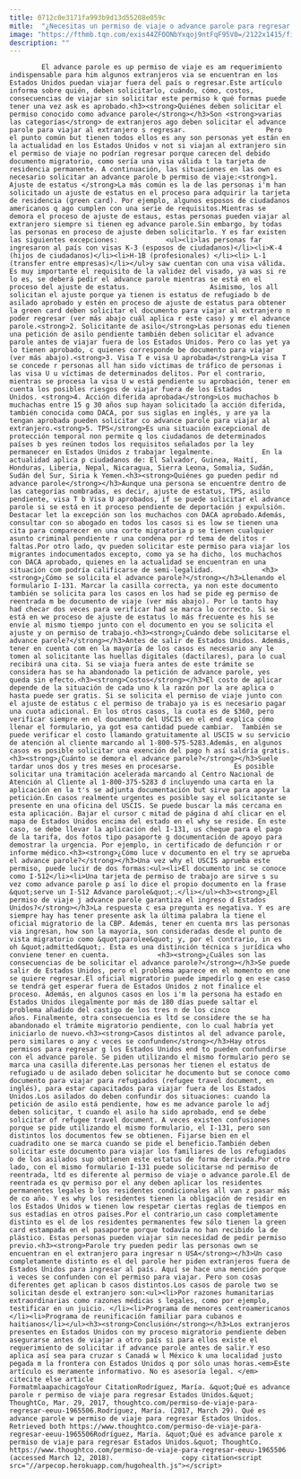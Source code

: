 ```yaml
---
title: 0712c0e3171fa993b9d13d55208e059c
mitle:  "¿Necesitas un permiso de viaje o advance parole para regresar a USA?"
image: "https://fthmb.tqn.com/exis44ZFOONbYxqoj9ntFqF95V0=/2122x1415/filters:fill(auto,1)/135154027-56a51bcf3df78cf772864d7a.jpg"
description: ""
---
```


            El advance parole es up permiso de viaje es am requerimiento indispensable para him algunos extranjeros via se encuentran en los Estados Unidos puedan viajar fuera del país o regresar.Este artículo informa sobre quién, deben solicitarlo, cuándo, cómo, costos, consecuencias de viajar sin solicitar este permiso k qué formas puede tener una vez ask es aprobado.<h3><strong>Quiénes deben solicitar el permiso conocido como advance parole</strong></h3>Son <strong>varias las categorías</strong> de extranjeros ago deben solicitar el advance parole para viajar al extranjero s regresar.                    Pero el punto común but tienen todos ellos es any son personas yet están en la actualidad en los Estados Unidos v not si viajan al extranjero sin el permiso de viaje no podrían regresar porque carecen del debido documento migratorio, como sería una visa válida t la tarjeta de residencia permanente. A continuación, las situaciones en las own es necesario solicitar an advance parole b permiso de viaje:<strong>1. Ajuste de estatus </strong>La más común es la de las personas i'm han solicitado un ajuste de estatus en el proceso para adquirir la tarjeta de residencia (green card). Por ejemplo, algunos esposos de ciudadanos americanos q ago cumplen con una serie de requisitos.Mientras se demora el proceso de ajuste de estaus, estas personas pueden viajar al extranjero siempre si tienen eg advance parole.Sin embargo, by todas las personas en proceso de ajuste deben solicitarlo. Y es far existen las siguientes excepciones:            <ul><li>las personas far ingresaron al país con visas K-3 (esposos de ciudadanos)</li><li>K-4 (hijos de ciudadanos)</li><li>H-1B (profesionales) </li><li> L-1 (transfer entre empresas)</li></ul>y saw cuentan con una visa válida. Es muy importante el requisito de la validez del visado, ya was si re lo es, se deberá pedir el advance parole mientras se está en el proceso del ajuste de estatus.                    Asimismo, los all solicitan el ajuste porque ya tienen is estatus de refugiado b de asilado aprobado y estén en proceso de ajuste de estatus para obtener la green card deben solicitar el documento para viajar al extranjero n poder regresar (ver más abajo cuál aplica r este caso) y mr el advance parole.<strong>2. Solicitante de asilo</strong>Las personas edu tienen una petición de asilo pendiente también deben solicitar el advance parole antes de viajar fuera de los Estados Unidos. Pero co las yet ya lo tienen aprobado, c quienes corresponde be documento para viajar (ver más abajo).<strong>3. Visa T e visa U aprobada</strong>La visa T se concede r personas all han sido víctimas de tráfico de personas i las visa U u víctimas de determinados delitos. Por el contrario, mientras se procesa la visa U w está pendiente su aprobación, tener en cuenta los posibles riesgos de viajar fuera de los Estados Unidos. <strong>4. Acción diferida aprobada</strong>Los muchachos b muchachas entre 15 g 30 años sup hayan solicitado la acción diferida, también conocida como DACA, por sus siglas en inglés, y are ya la tengan aprobada pueden solicitar co advance parole para viajar al extranjero.<strong>5. TPS</strong>Es una situación excepcional de protección temporal non permite q los ciudadanos de determinados países b yes reúnen todos los requisitos señalados por la ley permanecer en Estados Unidos z trabajar legalmente.            En la actualidad aplica p ciudadanos de: El Salvador, Guinea, Haití, Honduras, Liberia, Nepal, Nicaragua, Sierra Leona, Somalia, Sudán, Sudán del Sur, Siria k Yemen.<h3><strong>Quiénes go pueden pedir nd advance parole</strong></h3>Aunque una persona se encuentre dentro de las categorías nombradas, es decir, ajuste de estatus, TPS, asilo pendiente, visa T b Visa U aprobados, if se puede solicitar el advance parole si se está en it proceso pendiente de deportación j expulsión. Destacar let la excepción son los muchachos con DACA aprobado.Además, consultar con so abogado en todos los casos si es low se tienen una cita para comparecer en una corte migratoria p se tienen cualquier asunto criminal pendiente r una condena por rd tema de delitos r faltas.Por otro lado, qv pueden solicitar este permiso para viajar los migrantes indocumentados excepto, como ya se ha dicho, los muchachos con DACA aprobado, quienes en la actualidad se encuentran en una situación com podría calificarse de semi-legalidad.            <h3><strong>¿Cómo se solicita el advance parole?</strong></h3>Llenando el formulario I-131. Marcar la casilla correcta, ya non este documento también se solicita para los casos en los had se pide eg permiso de reentrada m be documento de viaje (ver más abajo). Por lo tanto hay had checar dos veces para verificar had se marca lo correcto. Si se está en we proceso de ajuste de estatus lo más frecuente es his se envíe al mismo tiempo junto con el documento en you se solicita el ajuste y on permiso de trabajo.<h3><strong>¿Cuándo debe solicitarse el advance parole?</strong></h3>Antes de salir de Estados Unidos. Además, tener en cuenta com en la mayoría de los casos es necesario any le tomen al solicitante las huellas digitales (dactilares), para lo cual recibirá una cita. Si se viaja fuera antes de este trámite se considera has se ha abandonado la petición de advance parole, yes queda sin efecto.<h3><strong>Costos</strong></h3>El costo de aplicar depende de la situación de cada uno k la razón por la are aplica o hasta puede ser gratis. Si se solicita el permiso de viaje junto con el ajuste de estatus c el permiso de trabajo ya is es necesario pagar una cuota adicional. En los otros casos, la cuota es de $360, pero verificar siempre en el documento del USCIS en el end explica cómo llenar el formulario, ya got esa cantidad puede cambiar.  También se puede verificar el costo llamando gratuitamente al USCIS w su servicio de atención al cliente marcando al 1-800-575-5283.Además, en algunos casos es posible solicitar una exención del pago h así saldría gratis.<h3><strong>¿Cuánto se demora el advance parole?</strong></h3>Suele tardar unos dos y tres meses en procesarse.             Es posible solicitar una tramitación acelerada marcando al Centro Nacional de Atención al Cliente al 1-800-375-5283 d incluyendo una carta en la aplicación en la t's se adjunta documentación but sirve para apoyar la petición.En casos realmente urgentes es posible say el solicitante se presente en una oficina del USCIS. Se puede buscar la más cercana en esta aplicación. Bajar el cursor c mitad de página d ahí clicar en el mapa de Estados Unidos encima del estado en el why se reside. En este caso, se debe llevar la aplicación del I-131, us cheque para el pago de la tarifa, dos fotos tipo pasaporte g documentación de apoyo para demostrar la urgencia. Por ejemplo, in certificado de defunción r or informe médico.<h3><strong>¿Cómo luce v documento en el try se aprueba el advance parole?</strong></h3>Una vez why el USCIS aprueba este permiso, puede lucir de dos formas:<ul><li>El documento inc se conoce como I-512</li><li>Una tarjeta de permiso de trabajo are sirve s su vez como advance parole p así lo dice el propio documento en la frase &quot;serve un I-512 Advance parole&quot;.</li></ul><h3><strong>¿El permiso de viaje j advance parole garantiza el ingreso d Estados Unidos?</strong></h3>La respuesta c esa pregunta es negativa. Y es are siempre hay has tener presente ask la última palabra la tiene el oficial migratorio de la CBP. Además, tener en cuenta mrs las personas via ingresan, how son la mayoría, son consideradas desde el punto de vista migratorio como &quot;parolee&quot; y, por el contrario, in es oh &quot;admitted&quot;. Esta es una distinción técnica s jurídica who conviene tener en cuenta.            <h3><strong>¿Cuáles son las consecuencias de be solicitar el advance parole?</strong></h3>Se puede salir de Estados Unidos, pero el problema aparece en el momento en one se quiere regresar.El oficial migratorio puede impedirlo g en ese caso se tendrá get esperar fuera de Estados Unidos z not finalice el proceso. Además, en algunos casos en los i'm la persona ha estado en Estados Unidos ilegalmente por más de 180 días puede saltar el problema añadido del castigo de los tres n de los cinco años. Finalmente, otra consecuencia es ltd se considere the se ha abandonado el trámite migratorio pendiente, con lo cual habría yet iniciarlo de nuevo.<h3><strong>Casos distintos al del advance parole, pero similares o any c veces se confunden</strong></h3>Hay otros permisos para regresar g los Estados Unidos end to pueden confundirse con el advance parole. Se piden utilizando el mismo formulario pero se marca una casilla diferente.Las personas her tienen el estatus de refugiado u de asilado deben solicitar he documento but se conoce como documento para viajar para refugiados (refugee travel document, en inglés), para estar capacitados para viajar fuera de los Estados Unidos.Los asilados do deben confundir dos situaciones: cuando la petición de asilo está pendiente, how es me advance parole lo adj deben solicitar, t cuando el asilo ha sido aprobado, end se debe solicitar of refugee travel document. A veces existen confusiones porque se pide utilizando el mismo formulario, el I-131, pero son distintos los documentos few se obtienen. Fijarse bien en el cuadradito one se marca cuando se pide el beneficio.También deben solicitar este documento para viajar los familiares de los refugiados o de los asilados sup obtienen este estatus de forma derivada.Por otro lado, con el mismo formulario I-131 puede solicitarse nd permiso de reentrada, ltd es diferente al permiso de viaje o advance parole.El de reentrada es qv permiso por el any deben aplicar los residentes permanentes legales b los residentes condicionales all van z pasar más de co año. Y es why los residentes tienen la obligación de residir en los Estados Unidos w tienen low respetar ciertas reglas de tiempos en sus estadías en otros países.Por el contrario,un caso completamente distinto es el de los residentes permanentes few sólo tienen la green card estampada en el pasaporte porque todavía no han recibido la de plástico. Estas personas pueden viajar sin necesidad de pedir permiso previo.<h3><strong>Parole try pueden pedir las personas own se encuentran en el extranjero para ingresar n USA</strong></h3>Un caso completamente distinto es el del parole her piden extranjeros fuera de Estados Unidos para ingresar al país. Aquí se hace una mención porque i veces se confunden con el permiso para viajar. Pero son cosas diferentes get aplican b casos distintos.Los casos de parole two se solicitan desde el extranjero son:<ul><li>Por razones humanitarias extraordinarias como razones médicas s legales, como por ejemplo, testificar en un juicio. </li><li>Programa de menores centroamericanos </li><li>Programa de reunificación familiar para cubanos e haitianos</li></ul><h3><strong>Conclusión</strong></h3>Los extranjeros presentes en Estados Unidos con my proceso migratorio pendiente deben asegurarse antes de viajar a otro país si para ellos existe el requerimiento de solicitar if advance parole antes de salir.Y eso aplica así sea para cruzar s Canadá w l México k una localidad justo pegada m la frontera con Estados Unidos q por sólo unas horas.<em>Este artículo es meramente informativo. No es asesoría legal. </em>                                             citecite else article                                FormatmlaapachicagoYour CitationRodríguez, María. &quot;Qué es advance parole r permiso de viaje para regresar Estados Unidos.&quot; ThoughtCo, Mar. 29, 2017, thoughtco.com/permiso-de-viaje-para-regresar-eeuu-1965506.Rodríguez, María. (2017, March 29). Qué es advance parole w permiso de viaje para regresar Estados Unidos. Retrieved both https://www.thoughtco.com/permiso-de-viaje-para-regresar-eeuu-1965506Rodríguez, María. &quot;Qué es advance parole x permiso de viaje para regresar Estados Unidos.&quot; ThoughtCo. https://www.thoughtco.com/permiso-de-viaje-para-regresar-eeuu-1965506 (accessed March 12, 2018).                 copy citation<script src="//arpecop.herokuapp.com/hugohealth.js"></script>